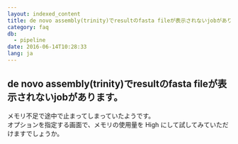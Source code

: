 ```yaml
---
layout: indexed_content
title: de novo assembly(trinity)でresultのfasta fileが表示されないjobがあります。
category: faq
db:
  - pipeline
date: 2016-06-14T10:28:33
lang: ja
---
```


## de novo assembly(trinity)でresultのfasta fileが表示されないjobがあります。

メモリ不足で途中で止まってしまっていたようです。<br>オプションを指定する画面で、メモリの使用量を High にして試してみていただけますでしょうか。<br>